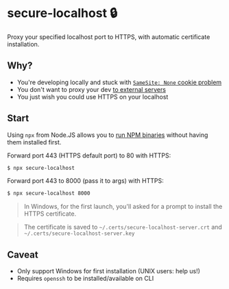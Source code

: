 # secure-localhost 🔒

Proxy your specified localhost port to HTTPS, with automatic certificate installation.

## Why?

+ You're developing locally and stuck with [`SameSite: None` cookie problem](https://stackoverflow.com/questions/60069054/how-to-overcome-the-effect-of-chromes-samesite-cookie-update-in-the-case-of-loc)
+ You don't want to proxy your dev [to external servers](https://ngrok.com)
+ You just wish you could use HTTPS on your localhost

## Start

Using `npx` from Node.JS allows you to [run NPM binaries](https://docs.npmjs.com/cli/v7/commands/npx) without having them installed first.

Forward port 443 (HTTPS default port) to 80 with HTTPS:

```bash
$ npx secure-localhost
```

Forward port 443 to 8000 (pass it to args) with HTTPS:

```bash
$ npx secure-localhost 8000
```

> In Windows, for the first launch, you'll asked for a prompt to install the HTTPS certificate.

> The certificate is saved to `~/.certs/secure-localhost-server.crt` and `~/.certs/secure-localhost-server.key`

## Caveat
+ Only support Windows for first installation (UNIX users: help us!)
+ Requires `openssh` to be installed/available on CLI
